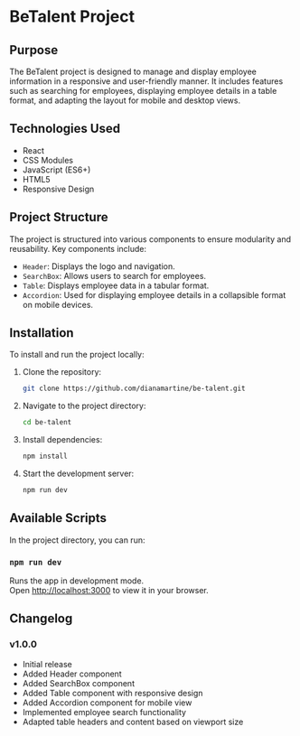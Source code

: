 # BeTalent Project

## Purpose

The BeTalent project is designed to manage and display employee information in a responsive and user-friendly manner. It includes features such as searching for employees, displaying employee details in a table format, and adapting the layout for mobile and desktop views.

## Technologies Used

- React
- CSS Modules
- JavaScript (ES6+)
- HTML5
- Responsive Design

## Project Structure

The project is structured into various components to ensure modularity and reusability. Key components include:

- `Header`: Displays the logo and navigation.
- `SearchBox`: Allows users to search for employees.
- `Table`: Displays employee data in a tabular format.
- `Accordion`: Used for displaying employee details in a collapsible format on mobile devices.

## Installation

To install and run the project locally:

1. Clone the repository:
   ```bash
   git clone https://github.com/dianamartine/be-talent.git
   ```
2. Navigate to the project directory:
   ```bash
   cd be-talent
   ```
3. Install dependencies:
   ```bash
   npm install
   ```
4. Start the development server:
   ```bash
   npm run dev
   ```

## Available Scripts

In the project directory, you can run:

### `npm run dev`

Runs the app in development mode.\
Open [http://localhost:3000](http://localhost:3000) to view it in your browser.

## Changelog

### v1.0.0

- Initial release
- Added Header component
- Added SearchBox component
- Added Table component with responsive design
- Added Accordion component for mobile view
- Implemented employee search functionality
- Adapted table headers and content based on viewport size